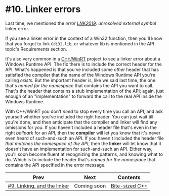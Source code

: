 # #10. Linker errors

Last time, we mentioned the *error [LNK2019](https://docs.microsoft.com/cpp/error-messages/tool-errors/linker-tools-error-lnk2019): unresolved external symbol* linker error.

If you see a linker error in the context of a Win32 function, then you'll know that you forgot to link `Gdi32.lib`, or whatever lib is mentioned in the API topic's Requirements section.

It's also very common in a [C++/WinRT](https://docs.microsoft.com/windows/uwp/cpp-and-winrt-apis/) project to see a linker error about a Windows Runtime API. The fix there is to include the correct header for the API. What's happened is that you've included some *other* header that has satisfied the compiler that the name of the Windows Runtime API you're calling *exists*. But the important header is, like we said last time, the one that's *named for the namespace* that contains the API you want to call. That's the header that contains a stub implementation of the API; again, just enough of an "implementation" to forward the call to the real API inside the Windows Runtime.

With C++/WinRT you don't *need* to stop every time you call an API, and ask yourself whether you've included the right header. You can just wait till you're done, and then anticipate that the compiler and linker will find any omissions for you. If you haven't included a header file that's even in the right *ballpark* for an API, then the **compiler** will let you know that it's never even heard of such-and-such an API. If you haven't included the header file *that matches the namespace of the API*, then the **linker** will let know that it doesn't have an implementation for such-and-such an API. Either way, you'll soon become fluent at recognizing the patterns, and knowing what to do. Which is to include the header that's *named for the namespace* that contains the API specified in the error message.

|Prev|Next|Contents|
|-|-|-|
|[#9. Linking, and the linker](009.md)|Coming soon|[Bite-sized C++](../README.md)|
